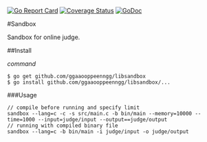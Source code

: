 [![Go Report Card](https://goreportcard.com/badge/github.com/ggaaooppeenngg/libsandbox)](https://goreportcard.com/report/github.com/ggaaooppeenngg/libsandbox)
[![Coverage Status](https://coveralls.io/repos/github/ggaaooppeenngg/libsandbox/badge.svg?branch=master)](https://coveralls.io/github/ggaaooppeenngg/libsandbox?branch=master)
[![GoDoc](https://godoc.org/github.com/ggaaooppeenngg/libsandbox?status.svg)](https://godoc.org/github.com/ggaaooppeenngg/libsandbox)

#Sandbox

Sandbox for online judge.

##Install

*command*

```
$ go get github.com/ggaaooppeenngg/libsandbox
$ go install github.com/ggaaooppeenngg/libsandbox/...

```

###Usage

```
// compile before running and specify limit
sandbox --lang=c -c -s src/main.c -b bin/main --memory=10000 --time=1000 --input=judge/input --output==judge/output
// running with compiled binary file
sandbox --lang=c -b bin/main -i judge/input -o judge/output
```
